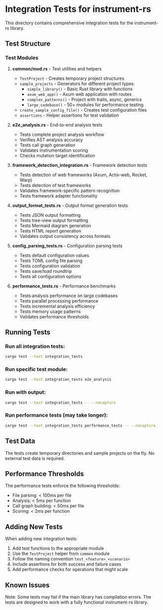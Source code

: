 # Integration Tests for instrument-rs

This directory contains comprehensive integration tests for the instrument-rs library.

## Test Structure

### Test Modules

1. **common/mod.rs** - Test utilities and helpers
   - `TestProject` - Creates temporary project structures
   - `sample_projects` - Generators for different project types:
     - `simple_library()` - Basic Rust library with functions
     - `axum_web_app()` - Axum web application with routes
     - `complex_patterns()` - Project with traits, async, generics
     - `large_codebase()` - 50+ modules for performance testing
   - `create_sample_config_file()` - Creates test configuration files
   - `assertions` - Helper assertions for test validation

2. **e2e_analysis.rs** - End-to-end analysis tests
   - Tests complete project analysis workflow
   - Verifies AST analysis accuracy
   - Tests call graph generation
   - Validates instrumentation scoring
   - Checks mutation target identification

3. **framework_detection_integration.rs** - Framework detection tests
   - Tests detection of web frameworks (Axum, Actix-web, Rocket, Warp)
   - Tests detection of test frameworks
   - Validates framework-specific pattern recognition
   - Tests framework adapter functionality

4. **output_format_tests.rs** - Output format generation tests
   - Tests JSON output formatting
   - Tests tree-view output formatting
   - Tests Mermaid diagram generation
   - Tests HTML report generation
   - Validates output consistency across formats

5. **config_parsing_tests.rs** - Configuration parsing tests
   - Tests default configuration values
   - Tests TOML config file parsing
   - Tests configuration validation
   - Tests save/load roundtrip
   - Tests all configuration options

6. **performance_tests.rs** - Performance benchmarks
   - Tests analysis performance on large codebases
   - Tests parallel processing performance
   - Tests incremental analysis efficiency
   - Tests memory usage patterns
   - Validates performance thresholds

## Running Tests

### Run all integration tests:
```bash
cargo test --test integration_tests
```

### Run specific test module:
```bash
cargo test --test integration_tests e2e_analysis
```

### Run with output:
```bash
cargo test --test integration_tests -- --nocapture
```

### Run performance tests (may take longer):
```bash
cargo test --test integration_tests performance_tests -- --nocapture
```

## Test Data

The tests create temporary directories and sample projects on the fly. No external test data is required.

## Performance Thresholds

The performance tests enforce the following thresholds:
- File parsing: < 100ms per file
- Analysis: < 5ms per function
- Call graph building: < 50ms per file
- Scoring: < 2ms per function

## Adding New Tests

When adding new integration tests:

1. Add test functions to the appropriate module
2. Use the `TestProject` helper from `common` module
3. Follow the naming convention `test_<feature>_<scenario>`
4. Include assertions for both success and failure cases
5. Add performance checks for operations that might scale

## Known Issues

Note: Some tests may fail if the main library has compilation errors. The tests are designed to work with a fully functional instrument-rs library.